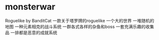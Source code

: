 # monsterwar
Roguelike by BanditCat
一款关于塔罗牌的roguelike
一个大的世界
一堆随机的地图
一种元素相克的战斗系统
一群各式各样的杂鱼和boss
一套充满乐趣的收集品
一排都是恶意的成就系统

